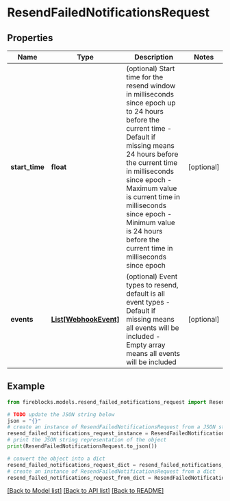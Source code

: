# ResendFailedNotificationsRequest


## Properties

Name | Type | Description | Notes
------------ | ------------- | ------------- | -------------
**start_time** | **float** | (optional) Start time for the resend window in milliseconds since epoch up to 24 hours before the current time - Default if missing means 24 hours before the current time in milliseconds since epoch - Maximum value is current time in milliseconds since epoch - Minimum value is 24 hours before the current time in milliseconds since epoch  | [optional] 
**events** | [**List[WebhookEvent]**](WebhookEvent.md) | (optional) Event types to resend, default is all event types     - Default if missing means all events will be included     - Empty array means all events will be included  | [optional] 

## Example

```python
from fireblocks.models.resend_failed_notifications_request import ResendFailedNotificationsRequest

# TODO update the JSON string below
json = "{}"
# create an instance of ResendFailedNotificationsRequest from a JSON string
resend_failed_notifications_request_instance = ResendFailedNotificationsRequest.from_json(json)
# print the JSON string representation of the object
print(ResendFailedNotificationsRequest.to_json())

# convert the object into a dict
resend_failed_notifications_request_dict = resend_failed_notifications_request_instance.to_dict()
# create an instance of ResendFailedNotificationsRequest from a dict
resend_failed_notifications_request_from_dict = ResendFailedNotificationsRequest.from_dict(resend_failed_notifications_request_dict)
```
[[Back to Model list]](../README.md#documentation-for-models) [[Back to API list]](../README.md#documentation-for-api-endpoints) [[Back to README]](../README.md)


